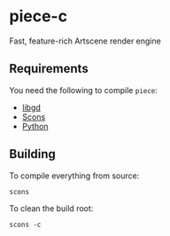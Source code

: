 piece-c
=======

Fast, feature-rich Artscene render engine


Requirements
------------

You need the following to compile ``piece``:

* [libgd](http://libgd.bitbucket.org/)
* [Scons](http://www.scons.org/)
* [Python](http://python.org/)


Building
--------

To compile everything from source:

    scons

To clean the build root:

    scons -c
